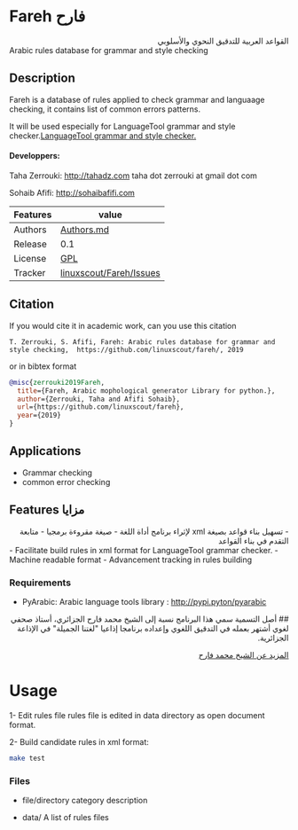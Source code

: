 # Fareh فارح

<div dir=rtl>
القواعد العربية للتدقيق النحوي والأسلوبي
</div>
Arabic rules database for grammar and style checking

## Description
Fareh is a database of rules applied to check grammar and languaage checking, it contains list of common errors patterns.

It will be used especially for LanguageTool grammar and style checker.[LanguageTool grammar and style checker.](http://languagetool.org) 

#### Developpers: 
 Taha Zerrouki: http://tahadz.com
    taha dot zerrouki at gmail dot com

Sohaib Afifi: http://sohaibafifi.com

Features |   value
------------|---------------------------------------------------------------------------
Authors   | [Authors.md](https://github.com/linuxscout/fareh/master/AUTHORS.md)
Release  | 0.1 
License  |[GPL](https://github.com/linuxscout/fareh/master/LICENSE)
Tracker  |[linuxscout/Fareh/Issues](https://github.com/linuxscout/fareh/issues)




## Citation
If you would cite it in academic work, can you use this citation
```
T. Zerrouki‏, S. Afifi, Fareh: Arabic rules database for grammar and style checking,  https://github.com/linuxscout/fareh/, 2019
```
or in bibtex format
```bibtex
@misc{zerrouki2019Fareh,
  title={Fareh, Arabic mophological generator Library for python.},
  author={Zerrouki, Taha and Afifi Sohaib},
  url={https://github.com/linuxscout/fareh},
  year={2019}
}
```
## Applications
* Grammar checking
* common error checking

## Features  مزايا
<div dir=rtl>
- تسهيل بناء قواعد بصيغة xml لإثراء برنامج أداة اللغة
- صيغة مقروءة برمجيا
- متابعة التقدم في بناء القواعد
</div>
- Facilitate build rules in xml format for LanguageTool grammar checker.
- Machine readable format
- Advancement tracking in rules building

 


### Requirements
 - PyArabic: Arabic language tools library   : http://pypi.pyton/pyarabic


<div dir=rtl>
## أصل التسمية
سمي هذا البرنامج نسبة إلى الشيخ محمد فارح الجزائري، أستاذ صحفي لغوي أشتهر بعمله في التدقيق اللغوي وإعداده برنامجا إذاعيا "لغتنا الجميلة" في الإذاعة الجزائرية.

[المزيد عن الشيخ محمد فارح ](https://ar.wikipedia.org/wiki/%D9%85%D8%AD%D9%85%D8%AF_%D9%81%D8%A7%D8%B1%D8%AD_(%D8%AC%D8%B2%D8%A7%D8%A6%D8%B1%D9%8A))
</div>
  
Usage
=====
1- Edit  rules file
rules file  is edited in data directory as open document format.

2- Build candidate rules in xml format:

```sh
make test
```


### Files

* file/directory    category    description 

* data/	A list of rules files




